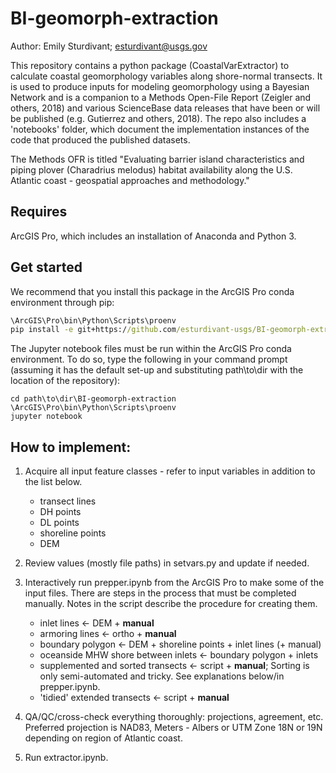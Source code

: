 # BI-geomorph-extraction
Author: Emily Sturdivant; esturdivant@usgs.gov

This repository contains a python package (CoastalVarExtractor) to calculate coastal geomorphology variables along shore-normal transects. It is used to produce inputs for modeling geomorphology using a Bayesian Network and is a companion to a Methods Open-File Report (Zeigler and others, 2018) and various ScienceBase data releases that have been or will be published (e.g. Gutierrez and others, 2018). The repo also includes a 'notebooks' folder, which document the implementation instances of the code that produced the published datasets. 

The Methods OFR is titled "Evaluating barrier island characteristics and piping plover (Charadrius melodus) habitat availability along the U.S. Atlantic coast - geospatial approaches and methodology."

## Requires
ArcGIS Pro, which includes an installation of Anaconda and Python 3.

## Get started 
We recommend that you install this package in the ArcGIS Pro conda environment through pip: 

```bat
\ArcGIS\Pro\bin\Python\Scripts\proenv
pip install -e git+https://github.com/esturdivant-usgs/BI-geomorph-extraction.git
```

The Jupyter notebook files must be run within the ArcGIS Pro conda environment. To do so, type the following in your command prompt (assuming it has the default set-up and substituting path\to\dir with the location of the repository):

```
cd path\to\dir\BI-geomorph-extraction
\ArcGIS\Pro\bin\Python\Scripts\proenv
jupyter notebook
```

## How to implement:

1. Acquire all input feature classes - refer to input variables in addition to the list below. 
    - transect lines
    - DH points
    - DL points
    - shoreline points
    - DEM
    
2. Review values (mostly file paths) in setvars.py and update if needed.

3. Interactively run prepper.ipynb from the ArcGIS Pro to make some of the input files. There are steps in the process that must be completed manually. Notes in the script describe the procedure for creating them. 
    - inlet lines <- DEM + **manual**
    - armoring lines <- ortho + **manual**
    - boundary polygon <- DEM + shoreline points + inlet lines (+ manual)
    - oceanside MHW shore between inlets <- boundary polygon + inlets 
    - supplemented and sorted transects <- script + **manual**; Sorting is only semi-automated and tricky. See explanations below/in prepper.ipynb.
    - 'tidied' extended transects <- script + **manual**

4. QA/QC/cross-check everything thoroughly: projections, agreement, etc. Preferred projection is NAD83, Meters - Albers or UTM Zone 18N or 19N depending on region of Atlantic coast.

5. Run extractor.ipynb.

